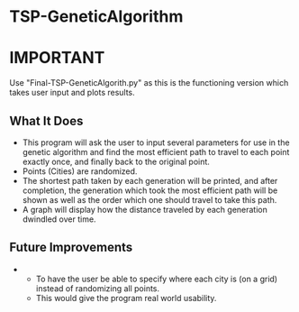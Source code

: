 # TSP-GeneticAlgorithm

# IMPORTANT
Use "Final-TSP-GeneticAlgorith.py" as this is the functioning version which takes user input and plots results.

## What It Does
- This program will ask the user to input several parameters for use in the genetic algorithm and find the most efficient path to travel to each point exactly once, and finally back to the original point.
- Points (Cities) are randomized.
- The shortest path taken by each generation will be printed, and after completion, the generation which took the most efficient path will be shown as well as the order which one should travel to take this path.
- A graph will display how the distance traveled by each generation dwindled over time.

## Future Improvements
- - To have the user be able to specify where each city is (on a grid) instead of randomizing all points.
  - This would give the program real world usability.
